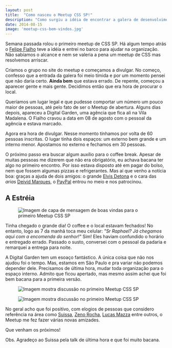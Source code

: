 ```yaml
---
layout: post
title:  "Como nasceu o Meetup CSS SP!"
description: "Como surgiu a idéia de encontrar a galera de desenvolvimento e falar sobre CSS!"
date: 2014-08-15
image: 'meetup-css-bem-vindos.jpg'
---
```


Semana passada rolou o primeiro meetup de CSS SP. Há algum tempo atrás o [Felipe Fialho](https://twitter.com/lfeh) teve a idéia e entrei no barco para ajudar na organização. Não sabíamos o alcance e nem se valeria a pena um meetup de CSS mas resolvemos arriscar.

Criamos o grupo no site do meetup e começamos a divulgar. No começo, confesso que a entrada da galera foi meio tímida e por um momento pensei que não daria certo. **Ainda bem** que estava errado. De repente, começou a aparecer gente e mais gente. Decidimos então que era hora de procurar o local.

Queríamos um lugar legal e que pudesse comportar um número um pouco maior de pessoas, até pelo fato de ser o Meetup de abertura. Alguns dias depois, apareceu a Digital Garden, uma agência que fica ali na Vila Madalena. O Fialho cravou a data em 08 de agosto com o pessoal da agência e estava marcado.

Agora era hora de divulgar. Nesse momento tínhamos por volta de 60 pessoas inscritas. O lugar tinha dois espaços: um externo bem grande e um interno menor. Apostamos no externo e fechamos em 30 pessoas.

O próximo passo era buscar algum auxílio para o coffee break. Apesar de muitas pessoas me dizerem que não era obrigatório, eu achava bacana ter algo no primeiro encontro. Por isso estava disposto até em pagar do bolso, nem que fossem algumas pizzas e refrigerantes. Mas aí que venho a notícia boa: graças a ajuda de dois amigos: o grande [Elvis Detona](https://twitter.com/elvisdetona) e o cara das *arias* [Deivid Marques](https://twitter.com/deividmarques), o [PayPal](https://twitter.com/br_paypaldev) entrou no meio e nos patrocinou.

<h2 class="subtitle">A Estréia</h2>

<figure class="text-center">
    <img src="{{ site.baseurl}}build/img/posts/meetup-css-bem-vindos.jpg" alt="Imagem de capa de mensagem de boas vindas para o primeiro Meetup CSS SP">
</figure>

Tinha chegado o grande dia! O coffee e o local estavam fechados! No entanto, logo as 7 da manhã toca meu celular: *"Sr Raphael? Já chegamos aqui com a encomenda do senhor!"* Sim! Eles haviam confundido o horário e entregado errado. Passado o susto, conversei com o pessoal da padaria e remarquei a entrega para noite.

A Digital Garden tem um esoaço fantástico. A única coisa que não nos ajudou foi o tempo. Mas, estamos em São Paulo e pra variar não podemos depender dele. Precisamos de última hora, mudar toda organização para o espaço interno. Admito que ficou apertado, mas mesmo assim achei que foi bem bacana para a primeira versão.

<figure class="text-center">
    <img src="{{ site.baseurl}}build/img/posts/meetup-css-01.jpg" alt="Imagem mostra discussão no primeiro Meetup CSS SP">
</figure>

<figure class="text-center">
    <img src="{{ site.baseurl}}build/img/posts/meetup-css-02.jpg" alt="Imagem mostra discussão no primeiro Meetup CSS SP">
</figure>

No geral acho que foi positivo, com elogios de pessoas que considero referência na área como [Suissa](https://twitter.com/osuissa), [Zeno Rocha](https://twitter.com/zenorocha), [Lucas Mazza](https://twitter.com/lucasmazza) entre outros, o Meetup me fez fazer várias novas amizades.

Que venham os próximos!

Obs. Agradeço ao Suissa pela talk de última hora e que foi muito bacana.
